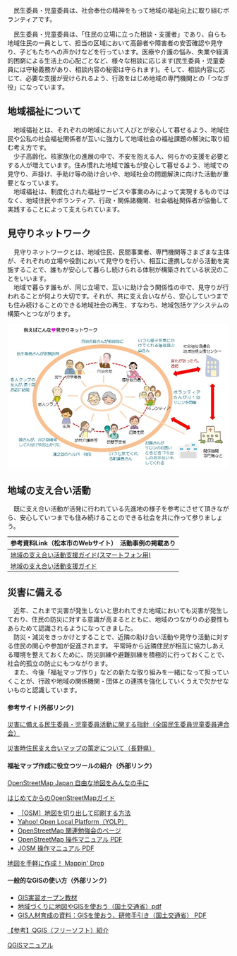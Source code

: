 　民生委員・児童委員は、社会奉仕の精神をもって地域の福祉向上に取り組むボランティアです。


　民生委員・児童委員は、「住民の立場に立った相談・支援者」であり、自らも地域住民の一員として、担当の区域において高齢者や障害者の安否確認や見守り、子どもたちへの声かけなどを行っています。医療や介護の悩み、失業や経済的困窮による生活上の心配ごとなど、様々な相談に応じます(民生委員・児童委員には守秘義務があり、相談内容の秘密は守られます)。そして、相談内容に応じて、必要な支援が受けられるよう、行政をはじめ地域の専門機関との「つなぎ役」になっています。

## 地域福祉について
　地域福祉とは、それぞれの地域において人びとが安心して暮せるよう、地域住民や公私の社会福祉関係者が互いに強力して地域社会の福祉課題の解決に取り組む考え方です。
<br>
　少子高齢化、核家族化の進展の中で、不安を抱える人、何らかの支援を必要とする人が増えています。住み慣れた地域で誰もが安心して暮せるよう、地域での見守り、声掛け、手助け等の助け合いや、地域社会の問題解決に向けた活動が重要となっています。
<br>
　地域福祉は、制度化された福祉サービスや事業のみによって実現するものではなく、地域住民やボランティア、行政・関係諸機関、社会福祉関係者が協働して実践することによって支えられています。

## 見守りネットワーク

　見守りネットワークとは、地域住民、民間事業者、専門機関等さまざまな主体が、それぞれの立場や役割において見守りを行い、相互に連携しながら活動を実施することで、誰もが安心して暮らし続けられる体制が構築されている状況のことをいいます。
<br>
　地域で暮らす誰もが、同じ立場で、互いに助け合う関係性の中で、見守りが行われることが何より大切です。それが、共に支え合いながら、安心していつまでも住み続けることのできる地域社会の再生、すなわち、地域包括ケアシステムの構築へとつながります。

![地域福祉](images/mimamori.jpg)

## 地域の支え合い活動

　既に支え合い活動が活発に行われている先進地の様子を参考にさせて頂きながら、安心していつまでも住み続けることのできる社会を共に作って参りましょう。

|参考資料Link（松本市のWebサイト）　活動事例の掲載あり|
|----|
| [地域の支え合い活動支援ガイド(スマートフォン用)](https://www.city.matsumoto.nagano.jp/smph/kenko/fukushi_hiroba/95029720180724125511287.html)|
| [地域の支え合い活動支援ガイド](https://www.city.matsumoto.nagano.jp/kenko/fukushi_hiroba/95029720180724125511287.html)|

## 災害に備える

　近年、これまで災害が発生しないと思われてきた地域においても災害が発生しており、住民の防災に対する意識が高まるとともに、地域のつながりの必要性もあらためて認識されるようになってきました。
<br>
　防災・減災をきっかけとすることで、近隣の助け合い活動や見守り活動に対する住民の関心や参加が促進されます。
平常時から近隣住民が相互に協力しあえる環境を整えておくために、防災訓練や避難訓練を積極的に行っておくことで、社会的孤立の防止にもつながります。
<br>
　また、今後「福祉マップ作り」などの新たな取り組みを一緒になって担っていくことが、行政や地域の関係機関・団体との連携を強化していくうえで欠かせないものと認識しています。
#### 参考サイト(外部リンク)
[災害に備える民生委員・児童委員活動に関する指針（全国民生委員児童委員連合会）](https://www2.shakyo.or.jp/wp-content/uploads/2019/03/c5584275301e95dd9de71a2ec85ebbf6.pdf)

[災害時住民支え合いマップの策定について（長野県）](https://www.pref.nagano.lg.jp/chiiki-fukushi/kenko/fukushi/fukushi/sasaeai.html)

#### 福祉マップ作成に役立つツールの紹介（外部リンク）

[OpenStreetMap Japan 自由な地図をみんなの手に](https://openstreetmap.jp/node/762)

[はじめてからのOpenStreetMapガイド](https://learnosm.org/ja/)

- [［OSM］地図を切り出して印刷する方法](https://medium.com/openstreetmap-tips-japan/)
- [Yahoo! Open Local Platform（YOLP）](https://map.yahoo.co.jp/promo/yolp/about.html)
- [OpenStreetMap 関連勉強会のページ](http://www.yamasita.jp/osm/seminar/)
- [OpenStreetMap 操作マニュアル PDF](https://www.okuminavi.jp/access/pdf/OpenStreetMap_manyuaru.pdf)
- [JOSM 操作マニュアル PDF](http://www.yamasita.jp/osm/seminar/140621_KyotoPrefecturalLibrary/JOSM_manual_0929.pdf)


[地図を手軽に作成！ Mappin' Drop](https://www.pasco.co.jp/MappinDrop/)

#### 一般的なGISの使い方（外部リンク）
- [GIS実習オープン教材](http://gis-oer.csis.u-tokyo.ac.jp/)
- [地域づくりに地図やGISを使おう（国土交通省）pdf](http://www.mlit.go.jp/common/001035477.pdf)
- [GIS人材育成の資料：GISを使おう、研修手引き（国土交通省） PDF](http://www.mlit.go.jp/common/001037721.pdf)

 [【参考】QGIS（フリーソフト）紹介](https://qgis.org/ja/site/)

 [QGISマニュアル](https://qgis.org/ja/docs/index.html)
